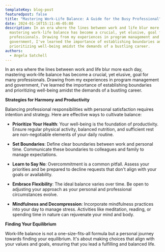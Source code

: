 ```yaml
---
templateKey: blog-post
featuredpost: false
title: "Mastering Work-Life Balance: A Guide for the Busy Professional"
date: 2024-01-16T15:11:46-05:00
description: In an era where the lines between work and life blur more each day,
  mastering work-life balance has become a crucial, yet elusive, goal for many
  professionals. Drawing from my experiences in program management and
  government, I've learned the importance of establishing boundaries and
  prioritizing well-being amidst the demands of a bustling career.
authors:
  - Angela Satchell
---
```

In an era where the lines between work and life blur more each day, mastering work-life balance has become a crucial, yet elusive, goal for many professionals. Drawing from my experiences in program management and government, I've learned the importance of establishing boundaries and prioritizing well-being amidst the demands of a bustling career.

**Strategies for Harmony and Productivity**

Balancing professional responsibilities with personal satisfaction requires intention and strategy. Here are effective ways to cultivate balance:

- **Prioritize Your Health**: Your well-being is the foundation of productivity. Ensure regular physical activity, balanced nutrition, and sufficient rest are non-negotiable elements of your daily routine.

- **Set Boundaries**: Define clear boundaries between work and personal time. Communicate these boundaries to colleagues and family to manage expectations.

- **Learn to Say No**: Overcommitment is a common pitfall. Assess your priorities and be prepared to decline requests that don't align with your goals or availability.

- **Embrace Flexibility**: The ideal balance varies over time. Be open to adjusting your approach as your personal and professional circumstances evolve.

- **Mindfulness and Decompression**: Incorporate mindfulness practices into your day to manage stress. Activities like meditation, reading, or spending time in nature can rejuvenate your mind and body.

**Finding Your Equilibrium**

Work-life balance is not a one-size-fits-all formula but a personal journey towards finding your equilibrium. It's about making choices that align with your values and goals, ensuring that you lead a fulfilling and balanced life.
